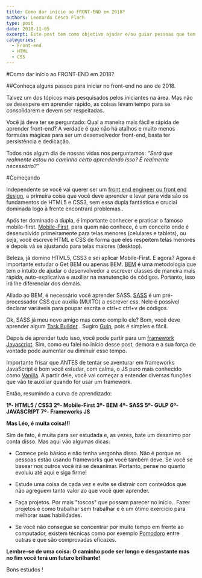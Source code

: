 ```yaml
---
title: Como dar início ao FRONT-END em 2018?
authors: Leonardo Cesca Flach
type: post
date: 2018-11-05
excerpt: Este post tem como objetivo ajudar e/ou guiar pessoas que tem interesse em descobrir um pouco mais sobre a área de front-end em 2018.
categories:
  - Front-end
  - HTML
  - CSS
---
```


#Como dar início ao FRONT-END em 2018?

##Conheça alguns passos para iniciar no front-end no ano de 2018.</h3>

Talvez um dos tópicos mais pesquisados pelos iniciantes na área. Mas não se desespere em aprender rápido, as coisas levam tempo para se consolidarem e devem ser respeitadas.

Você já deve ter se perguntado: Qual a maneira mais fácil e rápida de aprender front-end? A verdade é que não há atalhos e muito menos fórmulas mágicas para ser um desenvolvedor front-end, basta ter persistência e dedicação.

Todos nós algum dia de nossas vidas nos perguntamos: *“Será que realmente estou no caminho certo aprendendo isso? É realmente necessário?”*

#Começando

Independente se você vai querer ser um [front end engineer ou front end design](https://tableless.com.br/os-dois-tipos-de-front-end-design-e-o-engineer-parte-1-uma-breve-historia/), a primeira coisa que você deve aprender e levar para vida são os fundamentos de HTML5 e CSS3, sem essa dupla fantástica e crucial dominada logo à frente encontrará problemas..

Após ter dominado a dupla, é importante conhecer e praticar o famoso mobile-first. [Mobile-First](https://tableless.com.br/mobile-first-a-arte-de-pensar-com-foco/), para quem não conhece, é um conceito onde é desenvolvido primeiramente para telas menores (celulares e tablets), ou seja, você escreve HTML e CSS de forma que eles respeitem telas menores e depois vá se ajustando para telas maiores (desktop).

Beleza, já domino HTML5, CSS3 e sei aplicar Mobile-First. E agora? Agora é importante estudar o Get BEM ou apenas BEM. [BEM](http://getbem.com/introduction/) é uma metodologia que tem o intuito de ajudar o desenvolvedor a escrever classes de maneira mais rápida, auto-explicativa e auxiliar na manutenção de códigos. Portanto, isso irá lhe diferenciar dos demais.

Aliado ao BEM, é necessário você aprender SASS. [SASS](http://blog.caelum.com.br/css-menos-sofrido-com-sass/) é um pré-processador CSS que auxilia (MUITO) a escrever css. Nele é possível declarar variáveis para poupar escrita e ctrl+c ctrl+v de códigos.

Ok, SASS já meu novo amigo mas como compilo ele? Bom, você deve aprender algum [Task Builder](https://blog.codecasts.com.br/ecossistema-javascript-parte-03-task-runners-5acedba9f072) . Sugiro [Gulp](https://tableless.com.br/gulp-o-novo-automatizador/), pois é simples e fácil.

Depois de aprender tudo isso, você pode partir para um [framework Javascript](https://becode.com.br/frameworks-e-bibliotecas-javascript-que-voce-deveria-conhecer/). Sim, como eu falei no início desse post, demora e a sua força de vontade pode aumentar ou diminuir esse tempo.

Importante frisar que ANTES de tentar se aventurar em frameworks JavaScript é bom você estudar, com calma, o JS puro mais conhecido como [Vanilla](https://github.com/entrylvl/traducoes-de-artigos/blob/master/javascript/vale-a-pena-aprender-vanillajs--com-certeza.md). A partir dele, você vai começar a entender diversas funções que vão te auxiliar quando for usar um framework.

Então, resumindo a curva de aprendizado:

**1º- HTML5 / CSS3**
**2º- Mobile-First**
**3º- BEM**
**4º- SASS**
**5º- GULP**
**6º- JAVASCRIPT**
**7º- Frameworks JS**

**Mas Léo, é muita coisa!!!**

Sim de fato, é muita para ser estudada e, as vezes, bate um desanimo por conta disso. Mas aqui vão algumas dicas:

- Comece pelo básico e não tenha vergonha disso. Não é porque as pessoas estão usando frameworks que você também deve. Se você se basear nos outros você irá se desanimar. Portanto, pense no quanto evoluiu até aqui e siga firme!

- Estude uma coisa de cada vez e evite se distrair com conteúdos que não agreguem tanto valor ao que você quer aprender.

- Faça projetos. Por mais "toscos" que possam parecer no inicio.. Fazer projetos é como trabalhar sem trabalhar e é um ótimo exercicío para melhorar suas habilidades.

- Se você não consegue se concentrar por muito tempo em frente ao computador, existem técnicas como por exemplo [Pomodoro](https://www.napratica.org.br/pomodoro/) entre outras e que são comprovadas eficazes.

**Lembre-se de uma coisa: O caminho pode ser longo e desgastante mas no fim você terá um futuro brilhante!**

Bons estudos !
